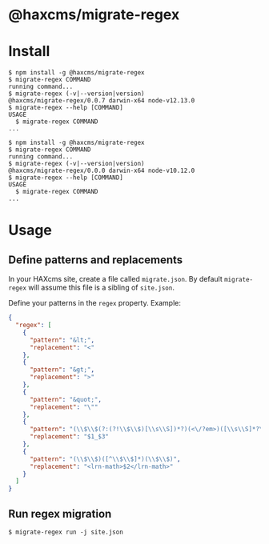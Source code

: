 @haxcms/migrate-regex
=====================

# Install
<!-- usage -->
```sh-session
$ npm install -g @haxcms/migrate-regex
$ migrate-regex COMMAND
running command...
$ migrate-regex (-v|--version|version)
@haxcms/migrate-regex/0.0.7 darwin-x64 node-v12.13.0
$ migrate-regex --help [COMMAND]
USAGE
  $ migrate-regex COMMAND
...
```
<!-- usagestop -->
```sh-session
$ npm install -g @haxcms/migrate-regex
$ migrate-regex COMMAND
running command...
$ migrate-regex (-v|--version|version)
@haxcms/migrate-regex/0.0.0 darwin-x64 node-v10.12.0
$ migrate-regex --help [COMMAND]
USAGE
  $ migrate-regex COMMAND
...
```

# Usage

## Define patterns and replacements

In your HAXcms site, create a file called `migrate.json`.  By default `migrate-regex` will assume this file is a sibling of `site.json`.

Define your patterns in the `regex` property. Example:

```json
{
  "regex": [
    {
      "pattern": "&lt;",
      "replacement": "<"
    },
    {
      "pattern": "&gt;",
      "replacement": ">"
    },
    {
      "pattern": "&quot;",
      "replacement": "\""
    },
    {
      "pattern": "(\\$\\$(?:(?!\\$\\$)[\\s\\S])*?)(<\/?em>)([\\s\\S]*?\\$\\$)",
      "replacement": "$1_$3"
    },
    {
      "pattern": "(\\$\\$)([^\\$\\$]*)(\\$\\$)",
      "replacement": "<lrn-math>$2</lrn-math>"
    }
  ]
}
```

## Run regex migration

```sh-sessionh
$ migrate-regex run -j site.json
```
